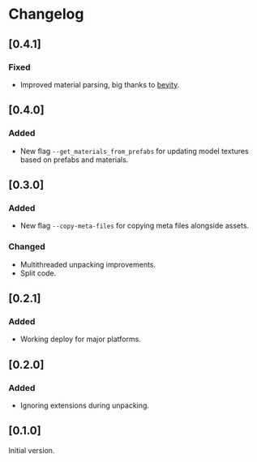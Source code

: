 # Changelog

## [0.4.1]

### Fixed

- Improved material parsing, big thanks to [bevity](https://github.com/gamedolphin/bevity).

## [0.4.0]

### Added

- New flag `--get_materials_from_prefabs` for updating model textures based on prefabs and materials.

## [0.3.0]

### Added

- New flag `--copy-meta-files` for copying meta files alongside assets.

### Changed

- Multithreaded unpacking improvements.
- Split code. 

## [0.2.1]

### Added

- Working deploy for major platforms.

## [0.2.0]

### Added

- Ignoring extensions during unpacking.

## [0.1.0]

Initial version.